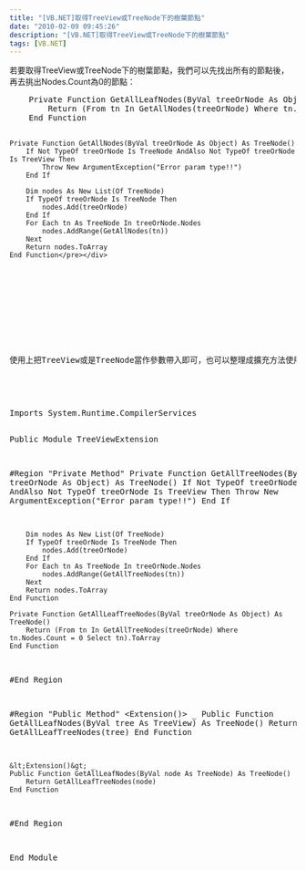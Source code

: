 ```yaml
---
title: "[VB.NET]取得TreeView或TreeNode下的樹葉節點"
date: "2010-02-09 09:45:26"
description: "[VB.NET]取得TreeView或TreeNode下的樹葉節點"
tags: [VB.NET]
---
```


<p>若要取得TreeView或TreeNode下的樹葉節點，我們可以先找出所有的節點後，再去挑出Nodes.Count為0的節點：    <br /></p>  <div style="padding-bottom: 0px; margin: 0px; padding-left: 0px; padding-right: 0px; display: inline; float: none; padding-top: 0px" id="scid:812469c5-0cb0-4c63-8c15-c81123a09de7:b04109fd-b70b-4db8-9f84-99eed0f5572e" class="wlWriterEditableSmartContent"><pre name="code" class="vb:nocontrols">    Private Function GetAllLeafNodes(ByVal treeOrNode As Object) As TreeNode()
        Return (From tn In GetAllNodes(treeOrNode) Where tn.Nodes.Count = 0 Select tn).ToArray
    End Function

    Private Function GetAllNodes(ByVal treeOrNode As Object) As TreeNode()
        If Not TypeOf treeOrNode Is TreeNode AndAlso Not TypeOf treeOrNode Is TreeView Then
            Throw New ArgumentException("Error param type!!")
        End If

        Dim nodes As New List(Of TreeNode)
        If TypeOf treeOrNode Is TreeNode Then
            nodes.Add(treeOrNode)
        End If
        For Each tn As TreeNode In treeOrNode.Nodes
            nodes.AddRange(GetAllNodes(tn))
        Next
        Return nodes.ToArray
    End Function</pre></div>

<p />

<p> </p>

<p>使用上把TreeView或是TreeNode當作參數帶入即可，也可以整理成擴充方法使用： 
  <br /></p>

<div style="padding-bottom: 0px; margin: 0px; padding-left: 0px; padding-right: 0px; display: inline; float: none; padding-top: 0px" id="scid:812469c5-0cb0-4c63-8c15-c81123a09de7:24118259-ad4e-4024-b2ed-4ca3c894430c" class="wlWriterEditableSmartContent"><pre name="code" class="vb:nocontrols">Imports System.Runtime.CompilerServices

Public Module TreeViewExtension

#Region "Private Method"
    Private Function GetAllTreeNodes(ByVal treeOrNode As Object) As TreeNode()
        If Not TypeOf treeOrNode Is TreeNode AndAlso Not TypeOf treeOrNode Is TreeView Then
            Throw New ArgumentException("Error param type!!")
        End If

        Dim nodes As New List(Of TreeNode)
        If TypeOf treeOrNode Is TreeNode Then
            nodes.Add(treeOrNode)
        End If
        For Each tn As TreeNode In treeOrNode.Nodes
            nodes.AddRange(GetAllTreeNodes(tn))
        Next
        Return nodes.ToArray
    End Function

    Private Function GetAllLeafTreeNodes(ByVal treeOrNode As Object) As TreeNode()
        Return (From tn In GetAllTreeNodes(treeOrNode) Where tn.Nodes.Count = 0 Select tn).ToArray
    End Function
#End Region


#Region "Public Method"
    &lt;Extension()&gt; _
    Public Function GetAllLeafNodes(ByVal tree As TreeView) As TreeNode()
        Return GetAllLeafTreeNodes(tree)
    End Function

    &lt;Extension()&gt; _
    Public Function GetAllLeafNodes(ByVal node As TreeNode) As TreeNode()
        Return GetAllLeafTreeNodes(node)
    End Function 
#End Region

End Module</pre></div>
